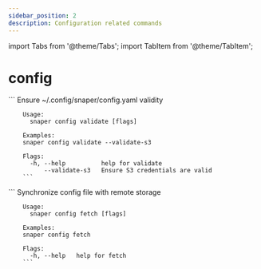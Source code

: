 ```yaml
---
sidebar_position: 2
description: Configuration related commands
---
```


import Tabs from '@theme/Tabs';
import TabItem from '@theme/TabItem';

# config

<Tabs groupId="cmd_options">
  <TabItem value="validate" label="Validate">
        ```
        Ensure ~/.config/snaper/config.yaml validity

        Usage:
          snaper config validate [flags]

        Examples:
        snaper config validate --validate-s3

        Flags:
          -h, --help          help for validate
              --validate-s3   Ensure S3 credentials are valid
        ```
  </TabItem>
  <TabItem value="fetch" label="Fetch">
        ```
        Synchronize config file with remote storage

        Usage:
          snaper config fetch [flags]

        Examples:
        snaper config fetch

        Flags:
          -h, --help   help for fetch
        ```
  </TabItem>
</Tabs>
